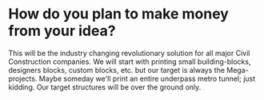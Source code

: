 # How do you plan to make money from your idea?

This will be the industry changing revolutionary solution for all major Civil Construction companies. We will start with printing small building-blocks, designers blocks, custom blocks, etc. but our target is always the Mega-projects. Maybe someday we'll print an entire underpass metro tunnel; just kidding. Our target structures will be over the ground only.